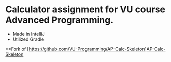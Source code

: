 # Calculator assignment for VU course Advanced Programming.

* Made in IntelliJ
* Utilized Gradle

**Fork of [https://github.com/VU-Programming/AP-Calc-Skeleton]AP-Calc-Skeleton
